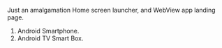 Just an amalgamation Home screen launcher, and WebView app landing page.

1. Android Smartphone.
2. Android TV Smart Box.


   
